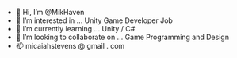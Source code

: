 - 👋 Hi, I’m @MikHaven
- 👀 I’m interested in ... Unity Game Developer Job
- 🌱 I’m currently learning ... Unity / C#
- 💞️ I’m looking to collaborate on ... Game Programming and Design
- 📫 micaiahstevens @ gmail . com

<!---
MikHaven/MikHaven is a ✨ special ✨ repository because its `README.md` (this file) appears on your GitHub profile.
You can click the Preview link to take a look at your changes.
--->
